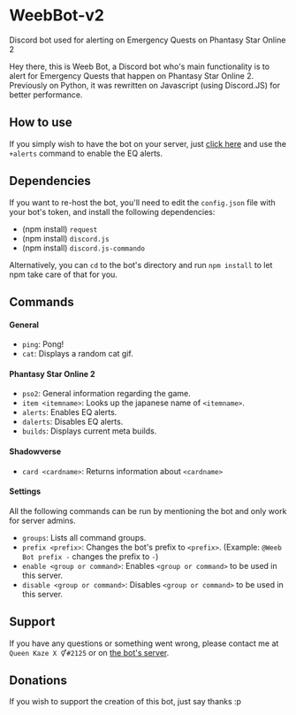 # WeebBot-v2
Discord bot used for alerting on Emergency Quests on Phantasy Star Online 2

Hey there, this is Weeb Bot, a Discord bot who's main functionality is to alert for Emergency Quests that happen on Phantasy Star Online 2. Previously on Python, it was rewritten on Javascript (using Discord.JS) for better performance.

## How to use

If you simply wish to have the bot on your server, just [click here](https://discordapp.com/oauth2/authorize?client_id=180088767669993474&scope=bot&permissions=0) and use the `+alerts` command to enable the EQ alerts.

## Dependencies

If you want to re-host the bot, you'll need to edit the `config.json` file with your bot's token, and install the following dependencies:

- (npm install) `request`
- (npm install) `discord.js`
- (npm install) `discord.js-commando`

Alternatively, you can `cd` to the bot's directory and run `npm install` to let npm take care of that for you.

## Commands

#### General

- `ping`: Pong!
- `cat`: Displays a random cat gif.

#### Phantasy Star Online 2

- `pso2`: General information regarding the game.
- `item <itemname>`: Looks up the japanese name of `<itemname>`.
- `alerts`: Enables EQ alerts.
- `dalerts`: Disables EQ alerts.
- `builds`: Displays current meta builds.

#### Shadowverse

- `card <cardname>`: Returns information about `<cardname>`

#### Settings 

All the following commands can be run by mentioning the bot and only work for server admins.

- `groups`: Lists all command groups.
- `prefix <prefix>`: Changes the bot's prefix to `<prefix>`. (Example: `@Weeb Bot prefix -` changes the prefix to `-`)
- `enable <group or command>`: Enables `<group or command>` to be used in this server.
- `disable <group or command>`: Disables `<group or command>` to be used in this server.

## Support

If you have any questions or something went wrong, please contact me at `Queen Kaze X ⚥#2125` or on [the bot's server](https://discord.gg/0xMXCNAFbH032Ig1).

## Donations

If you wish to support the creation of this bot, just say thanks :p

